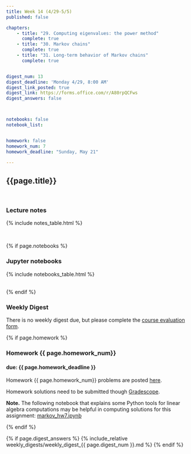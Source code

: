 ```yaml
---
title: Week 14 (4/29-5/5)
published: false

chapters:
    - title: "29. Computing eigenvalues: the power method"
      complete: true
    - title: "30. Markov chains"
      complete: true
    - title: "31. Long-term behavior of Markov chains"
      complete: true


digest_num: 13
digest_deadline: 'Monday 4/29, 8:00 AM'
digest_link_posted: true
digest_link: https://forms.office.com/r/A80rpQCFws
digest_answers: false



notebooks: false
notebook_list:


homework: false
homework_num: 7
homework_deadline: "Sunday, May 21"

---
```


<style>
    ul {
        padding-left: 20px;
    }
</style>


## {{page.title}}

<br/>

### Lecture notes

{% include notes_table.html %}

<br/>

{% if page.notebooks %}
### Jupyter notebooks

{% include notebooks_table.html %}

<br/>
{% endif %}



### Weekly Digest

There is no weekly digest due, but please complete the
[course evaluation form]( https://www.buffalo.edu/content/www/course-evaluation.html).


{% if page.homework %}
### Homework {{ page.homework_num}}
#### due: {{ page.homework_deadline }}

Homework {{ page.homework_num}} problems are posted <a href="{{ site.baseurl }}/assets/homework/hw_{{ page.homework_num }}.pdf" target="_blank">here</a>.

Homework solutions need to be submitted though [Gradescope](https://www.gradescope.com/).

**Note.** The following notebook that explains some Python tools for linear algebra computations may
be helpful in computing solutions for this assignment:
 <a href="{{site.baseurl}}/assets/notebooks/markov_hw7.ipynb" target="_blank">markov_hw7.ipynb</a>

{% endif %}



{% if page.digest_answers %}
{% include_relative weekly_digests/weekly_digest_{{ page.digest_num }}.md %}
{% endif %}